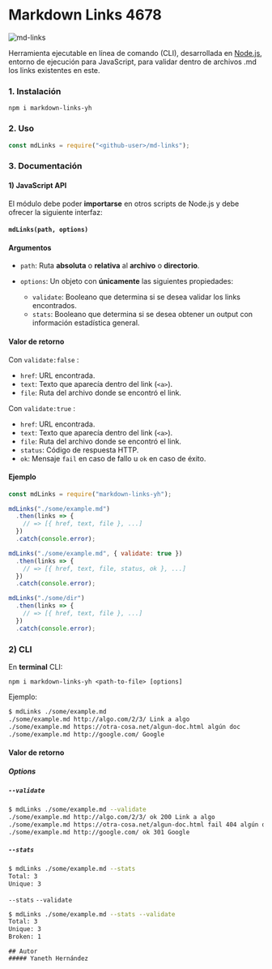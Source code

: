 # Markdown Links 4678

![md-links](https://sandmann.co/wp-content/uploads/Was-ist-Markdown-Cover.jpg)

Herramienta ejecutable en línea de comando (CLI), desarrollada en [Node.js](https://nodejs.org/es/), entorno de ejecución para JavaScript, para validar dentro de archivos .md los links existentes en este.

### 1. Instalación
`npm i markdown-links-yh`

### 2. Uso
```js
const mdLinks = require("<github-user>/md-links");
```

### 3. Documentación

#### 1) JavaScript API

El módulo debe poder **importarse** en otros scripts de Node.js y debe ofrecer la
siguiente interfaz:

#### `mdLinks(path, options)`

#### Argumentos

* `path`: Ruta **absoluta** o **relativa** al **archivo** o **directorio**.

* `options`: Un objeto con **únicamente** las siguientes propiedades:
  - `validate`: Booleano que determina si se desea validar los links encontrados.
  - `stats`: Booleano que determina si se desea obtener un output con información estadística general.

#### Valor de retorno

Con `validate:false` :

* `href`: URL encontrada.
* `text`: Texto que aparecía dentro del link (`<a>`).
* `file`: Ruta del archivo donde se encontró el link.

Con `validate:true` :

* `href`: URL encontrada.
* `text`: Texto que aparecía dentro del link (`<a>`).
* `file`: Ruta del archivo donde se encontró el link.
* `status`: Código de respuesta HTTP.
* `ok`: Mensaje `fail` en caso de fallo u `ok` en caso de éxito.

#### Ejemplo 

```js
const mdLinks = require("markdown-links-yh");

mdLinks("./some/example.md")
  .then(links => {
    // => [{ href, text, file }, ...]
  })
  .catch(console.error);

mdLinks("./some/example.md", { validate: true })
  .then(links => {
    // => [{ href, text, file, status, ok }, ...]
  })
  .catch(console.error);

mdLinks("./some/dir")
  .then(links => {
    // => [{ href, text, file }, ...]
  })
  .catch(console.error);
```

### 2) CLI 

En **terminal** CLI:

`npm i markdown-links-yh <path-to-file> [options]`

Ejemplo:

```sh
$ mdLinks ./some/example.md
./some/example.md http://algo.com/2/3/ Link a algo
./some/example.md https://otra-cosa.net/algun-doc.html algún doc
./some/example.md http://google.com/ Google
```

#### Valor de retorno

##### Options

##### `--validate`
```sh
$ mdLinks ./some/example.md --validate
./some/example.md http://algo.com/2/3/ ok 200 Link a algo
./some/example.md https://otra-cosa.net/algun-doc.html fail 404 algún doc
./some/example.md http://google.com/ ok 301 Google
```

##### `--stats`

```sh
$ mdLinks ./some/example.md --stats
Total: 3
Unique: 3
```

`--stats` `--validate` 

```sh
$ mdLinks ./some/example.md --stats --validate
Total: 3
Unique: 3
Broken: 1
```
~~~~
## Autor
##### Yaneth Hernández
~~~~